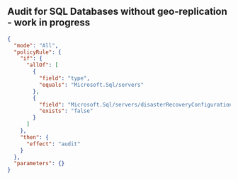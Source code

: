 ## Audit for SQL Databases without geo-replication - work in progress

```json
{
  "mode": "All",
  "policyRule": {
    "if": {
      "allOf": [
        {
          "field": "type",
          "equals": "Microsoft.Sql/servers"
        },
        {
          "field": "Microsoft.Sql/servers/disasterRecoveryConfiguration/partnerServerId",
          "exists": "false"
        }
      ]
    },
    "then": {
      "effect": "audit"
    }
  },
  "parameters": {}
}
```
